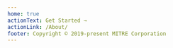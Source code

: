 ```yaml
---
home: true
actionText: Get Started →
actionLink: /About/
footer: Copyright © 2019-present MITRE Corporation
---
```

